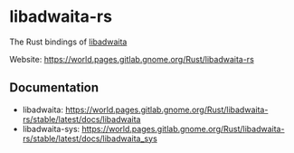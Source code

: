 # libadwaita-rs

The Rust bindings of [libadwaita](https://gitlab.gnome.org/GNOME/libadwaita)

Website: <https://world.pages.gitlab.gnome.org/Rust/libadwaita-rs>

## Documentation

- libadwaita: <https://world.pages.gitlab.gnome.org/Rust/libadwaita-rs/stable/latest/docs/libadwaita>
- libadwaita-sys: <https://world.pages.gitlab.gnome.org/Rust/libadwaita-rs/stable/latest/docs/libadwaita_sys>
